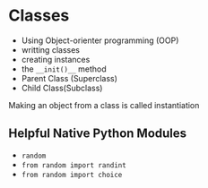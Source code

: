 # Classes
- Using Object-orienter programming (OOP)
- writting classes
- creating instances 
- the ```__init()__``` method
- Parent Class (Superclass)
- Child Class(Subclass)
  
Making an object from a class is called instantiation

## Helpful Native Python Modules
- ```random```
- ```from random import randint```
- ```from random import choice```
